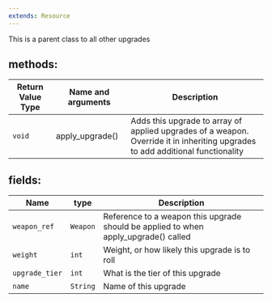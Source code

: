 ```yaml
---
extends: Resource
---
```

This is a parent class to all other upgrades
## methods:

Return Value Type|Name and arguments|Description
-|-|-
`void`|apply_upgrade()|Adds this upgrade to array of applied upgrades of a weapon. Override it in inheriting upgrades to add additional functionality
## fields:

Name|type|Description
-|-|-
`weapon_ref`|`Weapon`|Reference to a weapon this upgrade should be applied to when apply_upgrade() called
`weight`|`int`|Weight, or how likely this upgrade is to roll
`upgrade_tier`|`int`|What is the tier of this upgrade
`name`|`String`|Name of this upgrade
